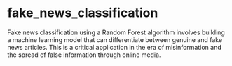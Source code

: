 # fake_news_classification
Fake news classification using a Random Forest algorithm involves building a machine learning model that can differentiate between genuine and fake news articles. This is a critical application in the era of misinformation and the spread of false information through online media.
